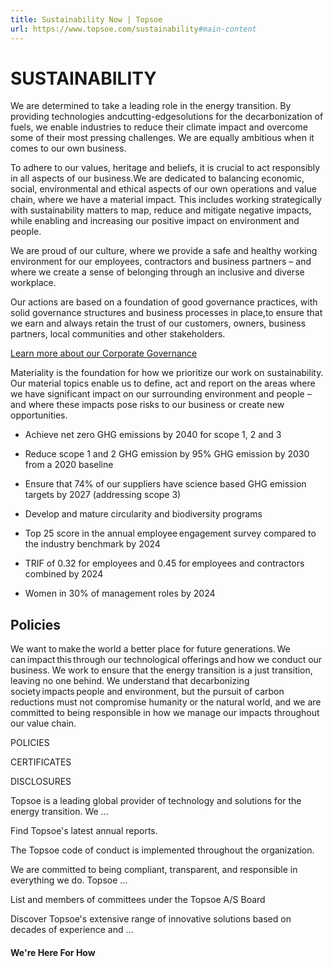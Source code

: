 ```yaml
---
title: Sustainability Now | Topsoe
url: https://www.topsoe.com/sustainability#main-content
---
```


# SUSTAINABILITY

We are determined to take a leading role in the energy transition. By providing technologies andcutting-edgesolutions for the decarbonization of fuels, we enable industries to reduce their climate impact and overcome some of their most pressing challenges. We are equally ambitious when it comes to our own business.

To adhere to our values, heritage and beliefs, it is crucial to act responsibly in all aspects of our business.We are dedicated to balancing economic, social, environmental and ethical aspects of our own operations and value chain, where we have a material impact. This includes working strategically with sustainability matters to map, reduce and mitigate negative impacts, while enabling and increasing our positive impact on environment and people.

We are proud of our culture, where we provide a safe and healthy working environment for our employees, contractors and business partners – and where we create a sense of belonging through an inclusive and diverse workplace.

Our actions are based on a foundation of good governance practices, with solid governance structures and business processes in place,to ensure that we earn and always retain the trust of our customers, owners, business partners, local communities and other stakeholders.

[Learn more about our Corporate Governance](/our-resources/corporate/corporate-governance)

Materiality is the foundation for how we prioritize our work on sustainability. Our material topics enable us to define, act and report on the areas where we have significant impact on our surrounding environment and people – and where these impacts pose risks to our business or create new opportunities.

- Achieve net zero GHG emissions by 2040 for scope 1, 2 and 3

- Reduce scope 1 and 2 GHG emission by 95% GHG emission by 2030 from a 2020 baseline

- Ensure that 74% of our suppliers have science based GHG emission targets by 2027 (addressing scope 3)

- Develop and mature circularity and biodiversity programs

- Top 25 score in the annual employee engagement survey compared to the industry benchmark by 2024

- TRIF of 0.32 for employees and 0.45 for employees and contractors combined by 2024

- Women in 30% of management roles by 2024

## Policies

We want to make the world a better place for future generations. We can impact this through our technological offerings and how we conduct our business. We work to ensure that the energy transition is a just transition, leaving no one behind. We understand that decarbonizing society impacts people and environment, but the pursuit of carbon reductions must not compromise humanity or the natural world, and we are committed to being responsible in how we manage our impacts throughout our value chain.

POLICIES

CERTIFICATES

DISCLOSURES

Topsoe is a leading global provider of technology and solutions for the energy transition. We ...

Find Topsoe's latest annual reports.

The Topsoe code of conduct is implemented throughout the organization.

We are committed to being compliant, transparent, and responsible in everything we do. Topsoe ...

List and members of committees under the Topsoe A/S Board

Discover Topsoe's extensive range of innovative solutions based on decades of experience and ...

#### We're Here For How